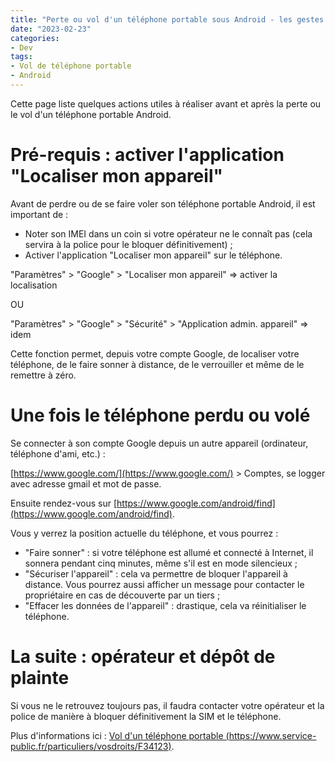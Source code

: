 ```yaml
---
title: "Perte ou vol d'un téléphone portable sous Android - les gestes qui sauvent"
date: "2023-02-23"
categories: 
- Dev
tags: 
- Vol de téléphone portable
- Android
---
```


Cette page liste quelques actions utiles à réaliser avant et après la perte ou le vol d'un téléphone portable Android.

<!--more-->


# Pré-requis : activer l'application "Localiser mon appareil"

Avant de perdre ou de se faire voler son téléphone portable Android, il est important de :

- Noter son IMEI dans un coin si votre opérateur ne le connaît pas (cela servira à la police pour le bloquer définitivement) ;
- Activer l'application "Localiser mon appareil" sur le téléphone.

"Paramètres" > "Google" > "Localiser mon appareil" => activer la localisation

OU

"Paramètres" > "Google" > "Sécurité" > "Application admin. appareil" => idem


Cette fonction permet, depuis votre compte Google, de localiser votre téléphone, de le faire sonner à distance, de le verrouiller et même de le remettre à zéro.

# Une fois le téléphone perdu ou volé

Se connecter à son compte Google depuis un autre appareil (ordinateur, téléphone d'ami, etc.) :

[https://www.google.com/](https://www.google.com/) > Comptes, se logger avec adresse gmail et mot de passe.

Ensuite rendez-vous sur [https://www.google.com/android/find](https://www.google.com/android/find). 

Vous y verrez la position actuelle du téléphone, et vous pourrez :

- "Faire sonner" : si votre téléphone est allumé et connecté à Internet, il sonnera pendant cinq minutes, même s'il est en mode silencieux ;
- "Sécuriser l'appareil" : cela va permettre de bloquer l'appareil à distance. Vous pourrez aussi afficher un message pour contacter le propriétaire en cas de découverte par un tiers ;
- "Effacer les données de l'appareil" : drastique, cela va réinitialiser le téléphone.

# La suite : opérateur et dépôt de plainte

Si vous ne le retrouvez toujours pas, il faudra contacter votre opérateur et la police de manière à bloquer définitivement la SIM et le téléphone.

Plus d'informations ici : [Vol d'un téléphone portable (https://www.service-public.fr/particuliers/vosdroits/F34123)](https://www.service-public.fr/particuliers/vosdroits/F34123).



